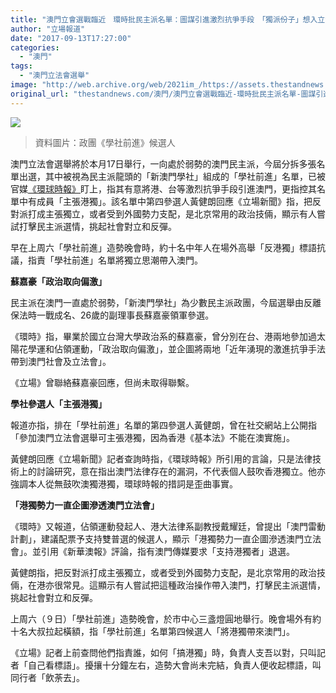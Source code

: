 ```yaml
---
title: "澳門立會選戰臨近　環時批民主派名單：圖謀引進激烈抗爭手段　「獨派份子」想入立法會"
author: "立場報道"
date: "2017-09-13T17:27:00"
categories:
  - "澳門"
tags:
  - "澳門立法會選舉"
image: "http://web.archive.org/web/2021im_/https://assets.thestandnews.com/media/photos/front-01_kBEf0.png"
original_url: "thestandnews.com/澳門/澳門立會選戰臨近-環時批民主派名單-圖謀引進激烈抗爭手段-獨派份子-想入立法會"
---
```

![](http://web.archive.org/web/2021im_/https://assets.thestandnews.com/media/photos/front-01_kBEf0.png)
> 資料圖片：政團《學社前進》候選人

澳門立法會選舉將於本月17日舉行，一向處於弱勢的澳門民主派，今屆分拆多張名單出選，其中被視為民主派龍頭的「新澳門學社」組成的「學社前進」名單，已被官媒[《環球時報》](http://web.archive.org/web/20211229132546/http://mil.huanqiu.com/china/2017-09/11241148.html)盯上，指其有意將港、台等激烈抗爭手段引進澳門，更指控其名單中有成員「主張港獨」。該名單中第四參選人黃健朗回應《立場新聞》指，把反對派打成主張獨立，或者受到外國勢力支配，是北京常用的政治技倆，顯示有人嘗試打擊民主派選情，挑起社會對立和反彈。

早在上周六「學社前進」造勢晚會時，約十名中年人在場外高舉「反港獨」標語抗議，指責「學社前進」名單將獨立思潮帶入澳門。

**蘇嘉豪「政治取向偏激」**　

民主派在澳門一直處於弱勢，「新澳門學社」為少數民主派政團，今屆選舉由反離保法時一戰成名、26歲的副理事長蘇嘉豪領軍參選。

《環時》指，畢業於國立台灣大學政治系的蘇嘉豪，曾分別在台、港兩地參加過太陽花學運和佔領運動，「政治取向偏激」，並企圖將兩地「近年湧現的激進抗爭手法帶到澳門社會及立法會」。

《立場》曾聯絡蘇嘉豪回應，但尚未取得聯繫。

**學社參選人「主張港獨」**

報道亦指，排在「學社前進」名單的第四參選人黃健朗，曾在社交網站上公開指「參加澳門立法會選舉可主張港獨，因為香港《基本法》不能在澳實施」。

黃健朗回應《立場新聞》記者查詢時指，《環球時報》所引用的言論，只是法律技術上的討論研究，意在指出澳門法律存在的漏洞，不代表個人鼓吹香港獨立。他亦強調本人從無鼓吹澳獨港獨，環球時報的措詞是歪曲事實。

**「港獨勢力一直企圖滲透澳門立法會」**

《環時》又報道，佔領運動發起人、港大法律系副教授戴耀廷，曾提出「澳門雷動計劃」，建議配票予支持雙普選的候選人，顯示「港獨勢力一直企圖滲透澳門立法會」。並引用《新華澳報》評論，指有澳門傳媒要求「支持港獨者」退選。

黃健朗指，把反對派打成主張獨立，或者受到外國勢力支配，是北京常用的政治技倆，在港亦很常見。這顯示有人嘗試把這種政治操作帶入澳門，打擊民主派選情，挑起社會對立和反彈。

上周六（９日）「學社前進」造勢晚會，於市中心三盞燈圓地舉行。晚會場外有約十名大叔拉起橫額，指「學社前進」名單第四候選人「將港獨帶來澳門」。

《立場》記者上前查問他們指責誰，如何「搞港獨」時，負責人支吾以對，只叫記者「自己看標語」。擾攘十分鐘左右，造勢大會尚未完結，負責人便收起標語，叫同行者「飲荼去」。